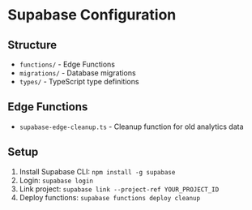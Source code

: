 # Supabase Configuration

## Structure
- `functions/` - Edge Functions
- `migrations/` - Database migrations
- `types/` - TypeScript type definitions

## Edge Functions
- `supabase-edge-cleanup.ts` - Cleanup function for old analytics data

## Setup
1. Install Supabase CLI: `npm install -g supabase`
2. Login: `supabase login`
3. Link project: `supabase link --project-ref YOUR_PROJECT_ID`
4. Deploy functions: `supabase functions deploy cleanup`